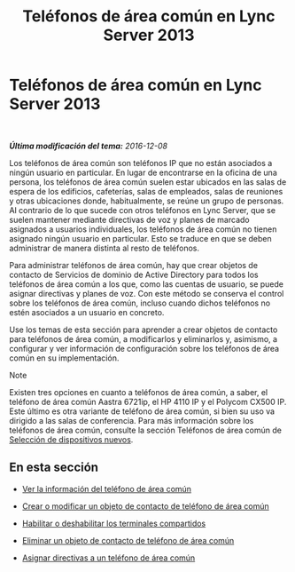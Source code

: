 ﻿---
title: Teléfonos de área común en Lync Server 2013
TOCTitle: Teléfonos de área común en Lync Server 2013
ms:assetid: d63bb3de-154e-4347-9251-9fa94e7d593a
ms:mtpsurl: https://technet.microsoft.com/es-es/library/JJ994076(v=OCS.15)
ms:contentKeyID: 52061773
ms.date: 01/07/2017
mtps_version: v=OCS.15
ms.translationtype: HT
---

# Teléfonos de área común en Lync Server 2013

 

_**Última modificación del tema:** 2016-12-08_

Los teléfonos de área común son teléfonos IP que no están asociados a ningún usuario en particular. En lugar de encontrarse en la oficina de una persona, los teléfonos de área común suelen estar ubicados en las salas de espera de los edificios, cafeterías, salas de empleados, salas de reuniones y otras ubicaciones donde, habitualmente, se reúne un grupo de personas. Al contrario de lo que sucede con otros teléfonos en Lync Server, que se suelen mantener mediante directivas de voz y planes de marcado asignados a usuarios individuales, los teléfonos de área común no tienen asignado ningún usuario en particular. Esto se traduce en que se deben administrar de manera distinta al resto de teléfonos.

Para administrar teléfonos de área común, hay que crear objetos de contacto de Servicios de dominio de Active Directory para todos los teléfonos de área común a los que, como las cuentas de usuario, se puede asignar directivas y planes de voz. Con este método se conserva el control sobre los teléfonos de área común, incluso cuando dichos teléfonos no estén asociados a un usuario en concreto.

Use los temas de esta sección para aprender a crear objetos de contacto para teléfonos de área común, a modificarlos y eliminarlos y, asimismo, a configurar y ver información de configuración sobre los teléfonos de área común en su implementación.


> [!NOTE]
> Existen tres opciones en cuanto a teléfonos de área común, a saber, el teléfono de área común Aastra&nbsp;6721ip, el HP 4110&nbsp;IP y el Polycom CX500&nbsp;IP. Este último es otra variante de teléfono de área común, si bien su uso va dirigido a las salas de conferencia. Para más información sobre los teléfonos de área común, consulte la sección Teléfonos de área común de <A href="http://technet.microsoft.com/es-es/library/gg398958(v=ocs.14).aspx">Selección de dispositivos nuevos</A>.



## En esta sección

  - [Ver la información del teléfono de área común](lync-server-2013-view-common-area-phone-information.md)

  - [Crear o modificar un objeto de contacto de teléfono de área común](lync-server-2013-create-or-modify-a-common-area-phone-contact-object.md)

  - [Habilitar o deshabilitar los terminales compartidos](lync-server-2013-enable-or-disable-hot-desking.md)

  - [Eliminar un objeto de contacto de teléfono de área común](lync-server-2013-delete-a-common-area-phone-contact-object.md)

  - [Asignar directivas a un teléfono de área común](lync-server-2013-assign-policies-to-a-common-area-phone.md)

